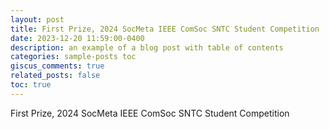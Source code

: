 ```yaml
---
layout: post
title: First Prize, 2024 SocMeta IEEE ComSoc SNTC Student Competition
date: 2023-12-20 11:59:00-0400
description: an example of a blog post with table of contents
categories: sample-posts toc
giscus_comments: true
related_posts: false
toc: true
---
```


First Prize, 2024 SocMeta IEEE ComSoc SNTC Student Competition
